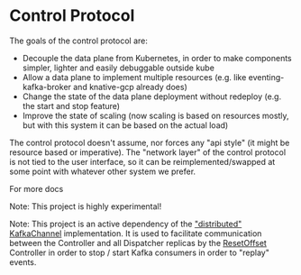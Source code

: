 # Control Protocol

The goals of the control protocol are:

- Decouple the data plane from Kubernetes, in order to make components simpler, lighter and easily
  debuggable outside kube
- Allow a data plane to implement multiple resources (e.g. like eventing-kafka-broker and
  knative-gcp already does)
- Change the state of the data plane deployment without redeploy (e.g. the start and stop feature)
- Improve the state of scaling (now scaling is based on resources mostly, but with this system it
  can be based on the actual load)

The control protocol doesn't assume, nor forces any "api style" (it might be resource based or
imperative). The "network layer" of the control protocol is not tied to the user interface, so it
can be reimplemented/swapped at some point with whatever other system we prefer.

For more docs

Note: This project is highly experimental!

Note: This project is an active dependency of the
["distributed" KafkaChannel](https://github.com/knative-sandbox/eventing-kafka/tree/main/pkg/channel/distributed)
implementation. It is used to facilitate communication between the Controller and all Dispatcher
replicas by the
[ResetOffset](https://github.com/knative-sandbox/eventing-kafka/blob/main/config/command/resetoffset)
Controller in order to stop / start Kafka consumers in order to "replay" events.
